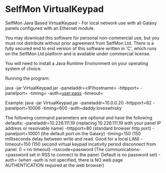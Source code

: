 # SelfMon VirtualKeypad
SelfMon Java Based VirtualKeypad - For local network use with all Galaxy panels configured with an Ethernet module.

You may download this software for personal non-commercial use, but you must not distribute without prior agreement from SelfMon Ltd. There is a
fully secured end to end version of this software written in 'C', which runs on the SelfMon Ltd platform and is available under commercial license.

You will need to install a Java Runtime Environment on your operating system of choice.

Running the program:

java -jar VirtualKeypad.jar -paneladdr=<IP/hostname> -httpport=<port> -panelport=<port> -timing=<read delay> -auth=<user:pass> -timeout=<seconds>

Example: 
java -jar VirtualKeypad.jar -paneladdr=10.0.0.20 -httpport=82 -panelport=10006  -timing=600 -auth=daddy:loveswhisky

The following command parameters are optional and have the following defaults:
-paneladdr=10.226.111.19 (replacing 10.226.111.19 with your panel IP address or resolvable name)
-httpport=80 (standard browser http port)
-panelport=10001 (the default port on the Galaxy)
-timing=150 (150 milliseconds delay between write and read. Good for a local LAN)
-timeout=150 (150 second virtual keypad incativity period disconnect from panel. 0 = no timeout)
-rsscode=password (The communications->password set in RSS to connect to the panel. Default is no password set)
-auth=  (when -auth is not specified, there is NO web page AUTHENTICATION required at the web browser)
